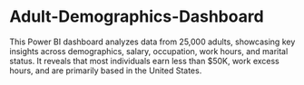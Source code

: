 # Adult-Demographics-Dashboard
This Power BI dashboard analyzes data from 25,000 adults, showcasing key insights across demographics, salary, occupation, work hours, and marital status. It reveals that most individuals earn less than \$50K, work excess hours, and are primarily based in the United States. 
